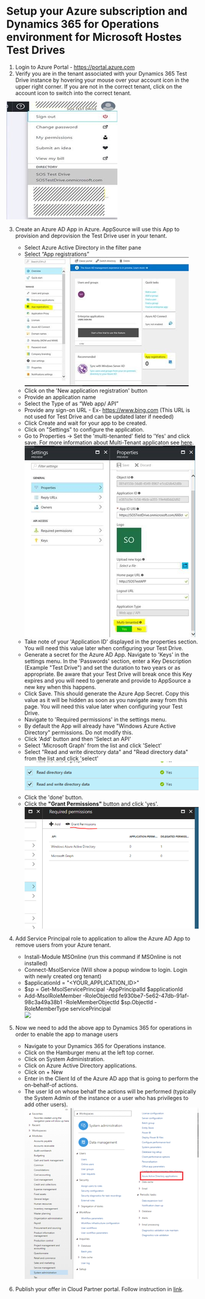 # Setup your Azure subscription and Dynamics 365 for Operations environment for Microsoft Hostes Test Drives

1.	Login to Azure Portal - https://portal.azure.com
2. Verify you are in the tenant associated with your Dynamics 365 Test Drive instance by hovering your mouse over your account icon in the upper right corner. If you are not in the correct tenant, click on the account icon to switch into the correct tenant.
 
![](https://github.com/Azure/AzureTestDrive/blob/master/AzureTestDriveImages/SetupSub4.jpg)

3. 	Create an Azure AD App in Azure. AppSource will use this App to provision and deprovision the Test Drive user in your tenant.
      *    Select Azure Active Directory in the filter pane
      *    Select “App registrations” <br /> ![](https://github.com/Azure/AzureTestDrive/blob/master/AzureTestDriveImages/SetupSub5.jpg)
      *    Click on the 'New application registration' button
      *    Provide an application name
      *    Select the Type of as “Web app/ API”
      *    Provide any sign-on URL - Ex- https://www.bing.com (This URL is not used for Test Drive and can be updated later if needed)
      *    Click Create and wait for your app to be created.
      *    Click on "Settings" to configure the application.
      *    Go to  Properties -> Set the 'multi-tenanted' field to 'Yes' and click save. For more information about Multi-Tenant applicaton see [here](https://docs.microsoft.com/en-us/azure/active-directory/develop/active-directory-integrating-applications#adding-an-application). <br /> ![](https://github.com/Azure/AzureTestDrive/blob/master/AzureTestDriveImages/SetupSub6.jpg)
      *    Take note of your 'Application ID' displayed in the properties section. You will need this value later when configuring your Test Drive.
      *    Generate a secret for the Azure AD App. Navigate to 'Keys' in the settings menu. In the 'Passwords' section, enter a Key Description (Example "Test Drive") and set the duration to two years or as appropriate. Be aware that your Test Drive will break once this Key expires and you will need to generate and provide to AppSource a new key when this happens. 
      *    Click Save. This should generate the Azure App Secret. Copy this value as it will be hidden as soon as you navigate away from this page. You will need this value later when configuring your Test Drive.
      *    Navigate to 'Required permissions' in the settings menu. 
      *    By default the App will already have "Windows Azure Active Directory" permissions. Do not modify this. 
      *    Click 'Add' button and then 'Select an API'
      *    Select 'Microsoft Graph' from the list and click 'Select'
      *    Select "Read and write directory data" and "Read directory data" from the list and click 'select' <br /> ![](https://github.com/Azure/AzureTestDrive/blob/master/AzureTestDriveImages/TestDrive_GrantPermission.png) 
      *    Click the 'done' button.
      *    Click the **"Grant Permissions"** button and click 'yes'. <br /> ![](https://github.com/Azure/AzureTestDrive/raw/master/AzureTestDriveImages/TestDriveGrantPermissions.PNG)

4. Add Service Principal role to application to allow the Azure AD App to remove users from your Azure tenant. 
    * Install-Module MSOnline  (run this command if MSOnline is not installed)
    * Connect-MsolService (Will show a popup window to login. Login with newly created org tenant)
    * $applicationId = "<YOUR_APPLICATION_ID>"
    * $sp = Get-MsolServicePrincipal -AppPrincipalId $applicationId
    * Add-MsolRoleMember -RoleObjectId fe930be7-5e62-47db-91af-98c3a49a38b1 -RoleMemberObjectId $sp.ObjectId -RoleMemberType servicePrincipal <br /> ![](https://github.com/Microsoft/AppSource/blob/patch-1/Images/Connect_MsolService.PNG)
    
5. Now we need to add the above app to Dynamics 365 for operations in order to enable the app to manage users
      *    Navigate to your Dynamics 365 for Operations instance.
      *    Click on the Hamburger menu at the left top corner.
      *    Click on System Administration.
      *    Click on Azure Active Directory applications.
      *    Click on + New
      *    Enter in the Client Id of the Azure AD app that is going to perform the on-behalf-of actions.
      *    The user Id on whose behalf the actions will be performed (typically the System Admin of the instance or a user who has privileges to add other users).<br /> ![](https://github.com/Azure/AzureTestDrive/blob/master/AzureTestDriveImages/Dynamics365OperationsAddApp.png)

6. Publish your offer in Cloud Partner portal. Follow instruction in [link](https://github.com/Microsoft/AppSource/blob/patch-1/Microsoft%20Hosted%20Test%20Drive/Configure_TestDrive_CloudPartner_Portal.md). 
